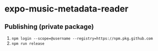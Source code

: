 # expo-music-metadata-reader

## Publishing (private package)
1. `npm login --scope=@username --registry=https://npm.pkg.github.com`
2. `npm run release`